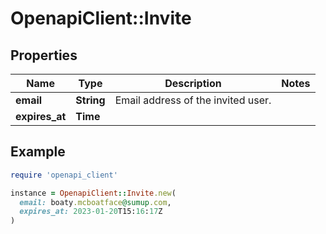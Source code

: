 # OpenapiClient::Invite

## Properties

| Name | Type | Description | Notes |
| ---- | ---- | ----------- | ----- |
| **email** | **String** | Email address of the invited user. |  |
| **expires_at** | **Time** |  |  |

## Example

```ruby
require 'openapi_client'

instance = OpenapiClient::Invite.new(
  email: boaty.mcboatface@sumup.com,
  expires_at: 2023-01-20T15:16:17Z
)
```

